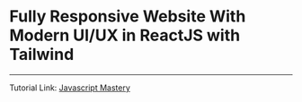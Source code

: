 # Fully Responsive Website With Modern UI/UX in ReactJS with Tailwind

---

Tutorial Link: [Javascript Mastery](https://www.youtube.com/watch?v=_oO4Qi5aVZs)

